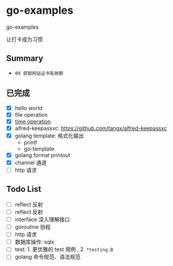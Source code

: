 # go-examples
go-examples

让打卡成为习惯

## Summary

+ `09 获取网站证书有效期`

## 已完成
+ [x] hello world
+ [x] file operation
+ [x] [time operation](03-timeinfo/timeinfo.go)
+ [x] alfred-keepassxc: https://github.com/tangx/alfred-keepassxc
+ [x] golang template: 格式化输出
  + printf
  + go-template
+ [x] golang format printout
+ [x] channel 通道
+ [ ] http 请求

## Todo List
+ [ ] reflect 反射
+ [ ] reflect 反射
+ [ ] interface 深入理解接口
+ [ ] goroutine 协程
+ [ ] http 请求
+ [ ] 数据库操作: sqlx
+ [ ] test: 1. 更优雅的 test 用例 , 2. `*testing.B`
+ [ ] golang 命令规范、语法规范